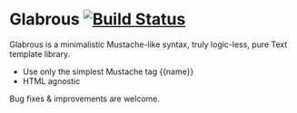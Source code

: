 # Glabrous [![Build Status](https://travis-ci.org/MichelBoucey/glabrous.svg?branch=master)](https://travis-ci.org/MichelBoucey/glabrous)



Glabrous is a minimalistic Mustache-like syntax, truly logic-less, pure Text template library.

* Use only the simplest Mustache tag {{name}}
* HTML agnostic

Bug fixes & improvements are welcome.
